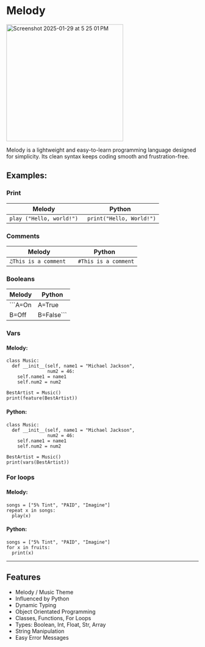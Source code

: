 # Melody
<img width="306" alt="Screenshot 2025-01-29 at 5 25 01 PM" src="https://github.com/user-attachments/assets/ec711ff0-3ed8-4bac-9625-8613e5c0d49d" />

Melody is a lightweight and easy-to-learn programming language designed for simplicity. Its clean syntax keeps coding smooth and frustration-free.
## Examples:
### **Print**
| Melody   | Python |
|----------|----------|
| ``` play ("Hello, world!") ```  | ``` print("Hello, World!")```   |

### **Comments**
| Melody   | Python |
|----------|----------|
| ``` ♫This is a comment  ```  | ``` #This is a comment```   |

### **Booleans**
| Melody   | Python |
|----------|----------|
|```A=On |A=True
B=Off|B=False```


### **Vars**
#### Melody:
``` 
class Music:
  def __init__(self, name1 = "Michael Jackson", 
               num2 = 46:
    self.name1 = name1
    self.num2 = num2
 
BestArtist = Music()
print(feature(BestArtist))
```
#### Python:
```
class Music:
  def __init__(self, name1 = "Michael Jackson", 
               num2 = 46:
    self.name1 = name1
    self.num2 = num2
 
BestArtist = Music()
print(vars(BestArtist))
```
### **For loops**
#### Melody:
```
songs = ["5% Tint", "PAID", "Imagine"]
repeat x in songs:
  play(x)
```
#### Python:
```
songs = ["5% Tint", "PAID", "Imagine"]
for x in fruits:
  print(x)
```
________________________________________________________________________________________________________________________

## Features
- Melody / Music Theme
- Influenced by Python
- Dynamic Typing
- Object Orientated Programming
- Classes, Functions, For Loops
- Types: Boolean, Int, Float, Str, Array
- String Manipulation
- Easy Error Messages
